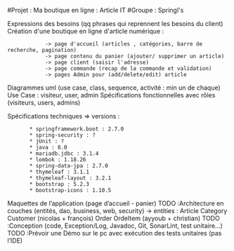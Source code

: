 #Projet : Ma boutique en ligne : Article IT
#Groupe : Springl's 

Expressions des besoins (qq phrases qui reprennent les besoins du client)
           Création d'une boutique en ligne d'article numérique  :
           
				-> page d'accueil (articles , catégories, barre de recherche, pagination)
				-> page contenu du panier (ajouter/ supprimer un article)
				-> page client (saisir l'adresse)
				-> page commande (recap de la commande et validation)
				-> pages Admin pour (add/delete/edit) article
				  
Diagrammes uml (use case, class, sequence, activité : min un de chaque)
				Use Case  : visiteur, user, admin
Spécifications fonctionnelles avec rôles (visiteurs, users, admins)

Spécifications techniques => versions :

           * springframework.boot : 2.7.0
           * spring-security : ?
           * jUnit : ?
           * java : 8.0
           * mariadb.jdbc : 3.1.4
           * lombok : 1.18.26
           * spring-data-jpa : 2.7.0
           * thymeleaf : 3.1.1
           * thymeleaf-layout : 3.2.1
           * bootstrap : 5.2.3
           * bootstrap-icons : 1.10.5
          
Maquettes de l’application (page d’accueil - panier)
TODO :Architecture en couches (entités, dao, business, web, security)
		-> entities : Article Category Customer (nicolas + françois)  Order OrdeItem (ayyoub + christian)
TODO :Conception (code, Exception/Log, Javadoc, Git, SonarLint, test unitaire…)
TODO :Prévoir une Démo sur le pc avec exécution des tests unitaires (pas l’IDE)
